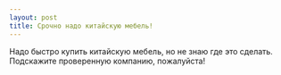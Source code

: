 ```yaml
---
layout: post 
title: Срочно надо китайскую мебель! 
--- 
```

Надо быстро купить китайскую мебель, но не знаю где это сделать. Подскажите проверенную компанию, пожалуйста!